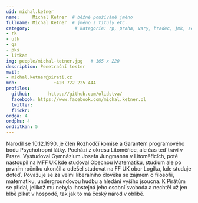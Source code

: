 ```yaml
---
uid: michal.ketner
name:     Michal Ketner  # běžně používáné jméno
fullname: Michal Ketner  # jméno s tituly etc.
category:                 # kategorie: rp, praha, vary, hradec, jmk, senat
- rk
- ulk
- ga
- pks
- litkan
img: people/michal-ketner.jpg   # 165 x 220
description: Penetrační tester
mail:
- michal.ketner@pirati.cz
mob:			  +420 722 225 444
profiles:
  github:       https://github.com/olidstva/
  facebook:	https://www.facebook.com/michal.ketner.ol
  twitter: 
  flickr: 
ordga: 4
ordpks: 4
ordlitkan: 5
---
```


Narodil se 10.12.1990, je člen Rozhodčí komise a Garantem programového bodu Psychotropní látky. 
Pochází z okresu Litoměřice, ale čas teď tráví v Praze. Vystudoval Gymnázium Josefa Jungmanna v Litoměřicích, poté nastoupil na MFF UK kde studoval Obecnou Matematiku, studium ale po prvním ročníku ukončil a odešel studovat na FF UK obor Logika, kde studuje doteď.
Považuje se za velmi liberálního člověka se zájmem o filosofii, matematiku, undergroundovou hudbu a hledání vyšího jsoucna. K Pirátům se přidal, jelikož mu nebyla lhostejná jeho osobní svoboda a nechtěl už jen blbě plkat v hospodě, tak jak to má český národ v oblibě.
